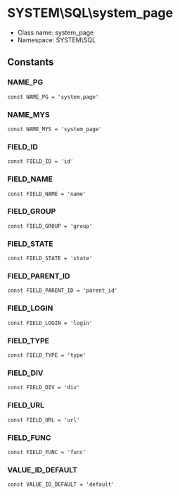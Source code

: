 SYSTEM\SQL\system_page
===============






* Class name: system_page
* Namespace: SYSTEM\SQL



Constants
----------


### NAME_PG

    const NAME_PG = 'system.page'





### NAME_MYS

    const NAME_MYS = 'system_page'





### FIELD_ID

    const FIELD_ID = 'id'





### FIELD_NAME

    const FIELD_NAME = 'name'





### FIELD_GROUP

    const FIELD_GROUP = 'group'





### FIELD_STATE

    const FIELD_STATE = 'state'





### FIELD_PARENT_ID

    const FIELD_PARENT_ID = 'parent_id'





### FIELD_LOGIN

    const FIELD_LOGIN = 'login'





### FIELD_TYPE

    const FIELD_TYPE = 'type'





### FIELD_DIV

    const FIELD_DIV = 'div'





### FIELD_URL

    const FIELD_URL = 'url'





### FIELD_FUNC

    const FIELD_FUNC = 'func'





### VALUE_ID_DEFAULT

    const VALUE_ID_DEFAULT = 'default'








